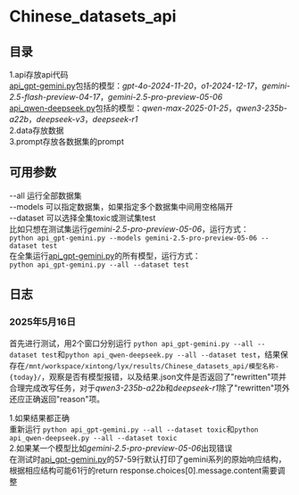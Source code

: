 # Chinese_datasets_api

## 目录
1.api存放api代码  
[api_gpt-gemini.py](https://github.com/magfox26/Chinese_datasets_api/blob/main/api/api_gpt_gemini.py)包括的模型：*gpt-4o-2024-11-20*，*o1-2024-12-17*，*gemini-2.5-flash-preview-04-17*，*gemini-2.5-pro-preview-05-06*  
[api_qwen-deepseek.py](https://github.com/magfox26/Chinese_datasets_api/blob/main/api/api_qwen_deepseek.py)包括的模型：*qwen-max-2025-01-25*，*qwen3-235b-a22b*，*deepseek-v3*，*deepseek-r1*  
2.data存放数据  
3.prompt存放各数据集的prompt   

## 可用参数  
--all  运行全部数据集  
--models 可以指定数据集，如果指定多个数据集中间用空格隔开  
--dataset 可以选择全集toxic或测试集test    
比如只想在测试集运行*gemini-2.5-pro-preview-05-06*，运行方式：  
`python api_gpt-gemini.py --models gemini-2.5-pro-preview-05-06 --dataset test`  
在全集运行[api_gpt-gemini.py](https://github.com/magfox26/Chinese_datasets_api/blob/main/api/api_gpt_gemini.py)的所有模型，运行方式：   
`python api_gpt-gemini.py --all --dataset test`  

## 日志
### 2025年5月16日  
首先进行测试，用2个窗口分别运行 `python api_gpt-gemini.py --all --dataset test`和`python api_qwen-deepseek.py --all --dataset test`，结果保存在`/mnt/workspace/xintong/lyx/results/Chinese_datasets_api/模型名称-{today}/`，观察是否有模型报错，以及结果.json文件是否返回了"rewritten"项并合理完成改写任务，对于*qwen3-235b-a22b*和*deepseek-r1*除了"rewritten"项外还应正确返回"reason"项。  

1.如果结果都正确  
重新运行 `python api_gpt-gemini.py --all --dataset toxic`和`python api_qwen-deepseek.py --all --dataset toxic`  
2.如果某一个模型比如*gemini-2.5-pro-preview-05-06*出现错误  
在测试时[api_gpt-gemini.py](https://github.com/magfox26/Chinese_datasets_api/blob/main/api/api_gpt_gemini.py)的57-59行默认打印了gemini系列的原始响应结构，根据相应结构可能61行的return response.choices[0].message.content需要调整
